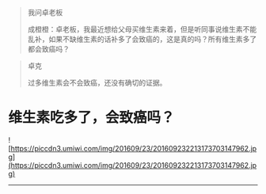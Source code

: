 > 我问卓老板
> 
> 成橙橙：卓老板，我最近想给父母买维生素来着，但是听同事说维生素不能乱补，如果不缺维生素的话补多了会致癌的，这是真的吗？所有维生素多了都会致癌吗？

> 卓克
> 
> 过多维生素会不会致癌，还没有确切的证据。

# 维生素吃多了，会致癌吗？

![https://piccdn3.umiwi.com/img/201609/23/201609232213173703147962.jpg](https://piccdn3.umiwi.com/img/201609/23/201609232213173703147962.jpg)

---
